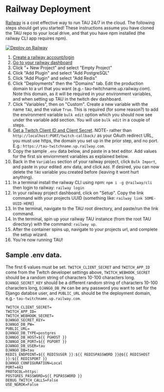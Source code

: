 # Railway Deployment

[Railway](https://railway.app/) is a cost effective way to run TAU 24/7 in the cloud. The following steps should get you started! These instructions assume you have cloned the TAU repo to your local drive, and that you have npm installed (the railway CLI app requires npm).

[![Deploy on Railway](https://railway.app/button.svg)](https://railway.app/new/template?template=https%3A%2F%2Fgithub.com%2FTeam-TAU%2Ftau%2Ftree%2Fdocumentation%2Frailway-docs&plugins=postgresql%2Credis&envs=TWITCH_APP_ID%2CTWITCH_CLIENT_SECRET%2CTWITCH_WEBHOOK_SECRET%2CDJANGO_DB_PW%2CDJANGO_SECRET_KEY%2CDJANGO_CONFIGURATION%2CPORT&TWITCH_APP_IDDesc=Your+Twitch+TAU+app+id.&TWITCH_CLIENT_SECRETDesc=Your+Twitch+TAU+client+secret.&TWITCH_WEBHOOK_SECRETDesc=Random+string+of+10-100+characters.&DJANGO_DB_PWDesc=A+password+you+would+like+to+use+for+your+TAU+postgres+database.&DJANGO_SECRET_KEYDesc=Random+string+of+10-100+characters.&DJANGO_CONFIGURATIONDesc=DO+NOT+CHANGE&PORTDesc=DO+NOT+CHANGE&DJANGO_CONFIGURATIONDefault=Railway&PORTDefault=443&referralCode=TAU)

1. [Create a railway account/login](https://railway.app/login)
1. [Go to your railway dashboard](https://railway.app/dashboard)
1. Click "+ New Project" and select "Empty Project"
1. Click "Add Plugin" and select "Add PostgreSQL"
1. Click "Add Plugin" and select "Add Redis"
1. Click "Deployments" then the "Domains" tab. Edit the production domain to a url that you want (e.g.- tau-twitchname.up.railway.com). Note this domain, as it will be required in your environment variables, and when setting up TAU in the twitch dev dashboard.
1. Click "Variables", then on "Custom". Create a new variable with the name `TAU`, and the value `True`. This is required (for some reason?) to add the environment variable `bulk edit` option which you should now see under the variable add section. You will use `bulk edit` in a couple of steps.
1. [Get a Twitch Client ID and Client Secret](./twitch_dev.md). NOTE- rather than `http://localhost:PORT/twitch-callback/` as your OAuth redirect URL, you must use https, the domain you set up in the prior step, and no port. E.g.: `https://tau-twitchname.up.railway.com`.
1. Copy the sample `.env` data below, and paste in a text editor. Add values for the first six enviornment variables as explained below.
1. Back in the `Variables` section of your railway project, click `Bulk Import`, and paste in your edited .env data, and click `Add`. If desired, you can now delete the `TAU` variable you created before (leaving it wont hurt anything).
1. In a terminal install the railway CLI using npm: `npm i -g @railway/cli` then login to railway: `railway login`
1. In your railway project dashboard, click on "Setup". Copy the link command with your projects UUID (something like: `railway link SOME-UUID-HERE`)
1. In the terminal, navigate to the TAU root directory, and paste/run the link command.
1. In the terminal, spin up your railway TAU instance (from the root TAU directory) with the command: `railway up`.
1. After the container spins up, navigate to your projects url, and complete the setup wizard.
1. You're now running TAU!

## Sample .env data.

The first 6 values must be set. `TWITCH_CLIENT_SECRET` and `TWITCH_APP_ID` come from the Twitch developer settings above, `TWITCH_WEBHOOK_SECRET` should be a random string of characters 10-100 characters long. `DJANGO_SECRET_KEY` should be a different random string of characters 10-100 characters long, `DJANGO_DB_PW` can be any password you want to set for the Django databse user, and `PUBLIC_URL` should be the deployment domain, e.g.- `tau-twitchname.up.railway.com`.

```
TWITCH_CLIENT_SECRET=
TWITCH_APP_ID=
TWITCH_WEBHOOK_SECRET=
DJANGO_SECRET_KEY=
DJANGO_DB_PW=
PUBLIC_URL=
DJANGO_DB_TYPE=postgres
DJANGO_DB_HOST=${{ PGHOST }}
DJANGO_DB_PORT=${{ PGPORT }}
DJANGO_DB_USER=tau
DJANGO_DB=tau
REDIS_ENDPOINT=${{ REDISUSER }}:${{ REDISPASSWORD }}@${{ REDISHOST }}:${{ REDISPORT }}
DJANGO_CONFIGURATION=Local
PORT=443
PROTOCOL=https:
POSTGRES_PASSWORD=${{ PGPASSWORD }}
DEBUG_TWITCH_CALLS=False
USE_NGROK=False
```
